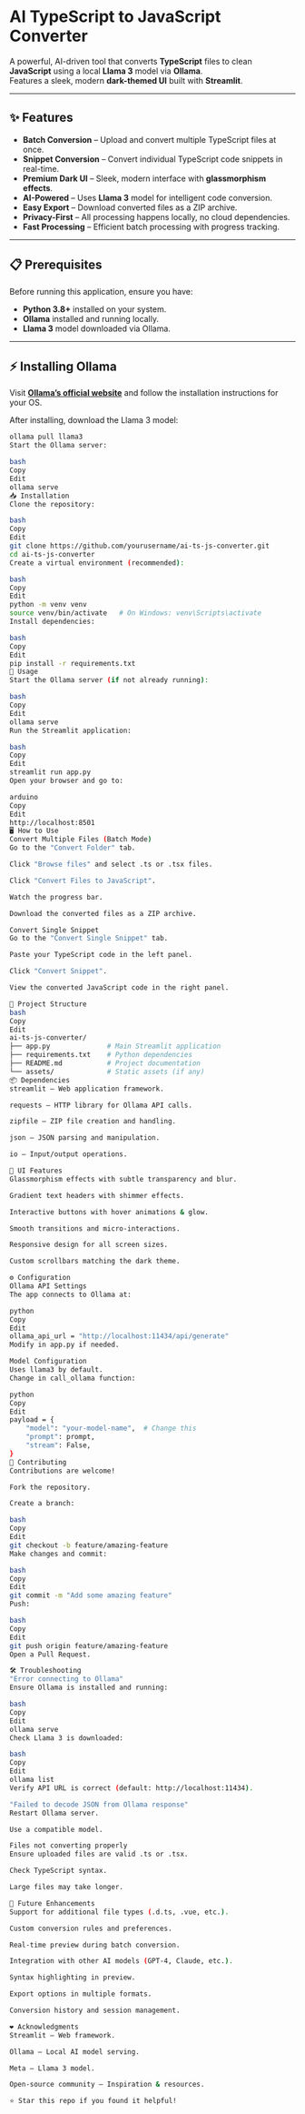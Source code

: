 # AI TypeScript to JavaScript Converter

A powerful, AI-driven tool that converts **TypeScript** files to clean **JavaScript** using a local **Llama 3** model via **Ollama**.  
Features a sleek, modern **dark-themed UI** built with **Streamlit**.

---

## ✨ Features
- **Batch Conversion** – Upload and convert multiple TypeScript files at once.
- **Snippet Conversion** – Convert individual TypeScript code snippets in real-time.
- **Premium Dark UI** – Sleek, modern interface with **glassmorphism effects**.
- **AI-Powered** – Uses **Llama 3** model for intelligent code conversion.
- **Easy Export** – Download converted files as a ZIP archive.
- **Privacy-First** – All processing happens locally, no cloud dependencies.
- **Fast Processing** – Efficient batch processing with progress tracking.

---

## 📋 Prerequisites
Before running this application, ensure you have:
- **Python 3.8+** installed on your system.
- **Ollama** installed and running locally.
- **Llama 3** model downloaded via Ollama.

---

## ⚡ Installing Ollama
Visit **[Ollama’s official website](https://ollama.ai)** and follow the installation instructions for your OS.

After installing, download the Llama 3 model:
```bash
ollama pull llama3
Start the Ollama server:

bash
Copy
Edit
ollama serve
📥 Installation
Clone the repository:

bash
Copy
Edit
git clone https://github.com/yourusername/ai-ts-js-converter.git
cd ai-ts-js-converter
Create a virtual environment (recommended):

bash
Copy
Edit
python -m venv venv
source venv/bin/activate   # On Windows: venv\Scripts\activate
Install dependencies:

bash
Copy
Edit
pip install -r requirements.txt
🚀 Usage
Start the Ollama server (if not already running):

bash
Copy
Edit
ollama serve
Run the Streamlit application:

bash
Copy
Edit
streamlit run app.py
Open your browser and go to:

arduino
Copy
Edit
http://localhost:8501
🖥 How to Use
Convert Multiple Files (Batch Mode)
Go to the "Convert Folder" tab.

Click "Browse files" and select .ts or .tsx files.

Click "Convert Files to JavaScript".

Watch the progress bar.

Download the converted files as a ZIP archive.

Convert Single Snippet
Go to the "Convert Single Snippet" tab.

Paste your TypeScript code in the left panel.

Click "Convert Snippet".

View the converted JavaScript code in the right panel.

📁 Project Structure
bash
Copy
Edit
ai-ts-js-converter/
├── app.py              # Main Streamlit application
├── requirements.txt    # Python dependencies
├── README.md           # Project documentation
└── assets/             # Static assets (if any)
📦 Dependencies
streamlit – Web application framework.

requests – HTTP library for Ollama API calls.

zipfile – ZIP file creation and handling.

json – JSON parsing and manipulation.

io – Input/output operations.

🎨 UI Features
Glassmorphism effects with subtle transparency and blur.

Gradient text headers with shimmer effects.

Interactive buttons with hover animations & glow.

Smooth transitions and micro-interactions.

Responsive design for all screen sizes.

Custom scrollbars matching the dark theme.

⚙️ Configuration
Ollama API Settings
The app connects to Ollama at:

python
Copy
Edit
ollama_api_url = "http://localhost:11434/api/generate"
Modify in app.py if needed.

Model Configuration
Uses llama3 by default.
Change in call_ollama function:

python
Copy
Edit
payload = {
    "model": "your-model-name",  # Change this
    "prompt": prompt,
    "stream": False,
}
🤝 Contributing
Contributions are welcome!

Fork the repository.

Create a branch:

bash
Copy
Edit
git checkout -b feature/amazing-feature
Make changes and commit:

bash
Copy
Edit
git commit -m "Add some amazing feature"
Push:

bash
Copy
Edit
git push origin feature/amazing-feature
Open a Pull Request.

🛠 Troubleshooting
"Error connecting to Ollama"
Ensure Ollama is installed and running:

bash
Copy
Edit
ollama serve
Check Llama 3 is downloaded:

bash
Copy
Edit
ollama list
Verify API URL is correct (default: http://localhost:11434).

"Failed to decode JSON from Ollama response"
Restart Ollama server.

Use a compatible model.

Files not converting properly
Ensure uploaded files are valid .ts or .tsx.

Check TypeScript syntax.

Large files may take longer.

🔮 Future Enhancements
Support for additional file types (.d.ts, .vue, etc.).

Custom conversion rules and preferences.

Real-time preview during batch conversion.

Integration with other AI models (GPT-4, Claude, etc.).

Syntax highlighting in preview.

Export options in multiple formats.

Conversion history and session management.

❤️ Acknowledgments
Streamlit – Web framework.

Ollama – Local AI model serving.

Meta – Llama 3 model.

Open-source community – Inspiration & resources.

⭐ Star this repo if you found it helpful!
